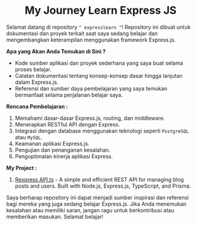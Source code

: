<div align="center">
<h1>My Journey Learn Express JS</h1>
</div>

Selamat datang di repository ```" expresslearn "```! Repository ini dibuat untuk dokumentasi dan proyek terkait saat saya sedang belajar dan mengembangkan keterampilan menggunakan framework Express.js.

**Apa yang Akan Anda Temukan di Sini ?**
- Kode sumber aplikasi dan proyek sederhana yang saya buat selama proses belajar.
- Catatan dokumentasi tentang konsep-konsep dasar hingga lanjutan dalam Express.js.
- Referensi dan sumber daya pembelajaran yang saya temukan bermanfaat selama perjalanan belajar saya.

**Rencana Pembelajaran :**
1. Memahami dasar-dasar Express.js, routing, dan middleware.
2. Menerapkan RESTful API dengan Express.
3. Integrasi dengan database menggunakan teknologi seperti ```PostgreSQL``` atau ```MySQL```.
5. Keamanan aplikasi Express.js.
6. Pengujian dan penanganan kesalahan.
7. Pengoptimalan kinerja aplikasi Express.

**My Project :**
1. [Rexpress API.ts](https://github.com/zoelabbb/rexpressapi.ts) - A simple and efficient REST API for managing blog posts and users. Built with Node.js, Express.js, TypeScript, and Prisma.

Saya berharap repository ini dapat menjadi sumber inspirasi dan referensi bagi mereka yang juga sedang belajar Express.js. Jika Anda menemukan kesalahan atau memiliki saran, jangan ragu untuk berkontribusi atau memberikan masukan. Selamat belajar!
